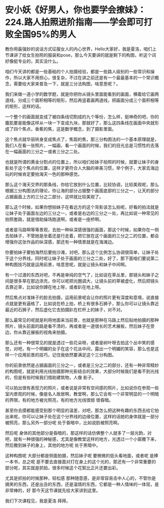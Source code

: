 # 安小妖《好男人，你也要学会撩妹》：224.路人拍照进阶指南——学会即可打败全国95%的男人

教你用最强妙的说话方式征服女人的内心世界，Hello大家好，我是夏洛，咱们上节课讲了给女生拍照的服装和pose，那么今天要讲的就是剩下的构图，听这个词好像挺专业的，其实没什么。

咱们今天讲的都是一些基础的个人拍摄经验，都是一些路人级别的一些常识和操作，所以大家不用担心，很复杂，不过在讲之前还是有一个最最基本的一个常识概念，需要给大家来普及一下，就是三分法构图，啥意思呢？。

我们来做一道小学的数学题，就是你把你从镜头里面能看到的画面，横着给它画两道线，分成三个面积相等的矩形，然后再竖着画两道线，把画面分成三个面积相等的矩形，这样的话。

一个整个的画面就变成了被四条线切割成的九个等份，怎么样，挺神奇的吧，你的腹肌要是能像这样从一块一下变成九块，那就好了，那么这四条线在画面中央就形成了四个焦点，香蕉的焦，这是数学概念，到了摄影里面。

这个焦点就华丽转身变成焦点了，焦距的焦，那三分构图法的一个基本原理就是，我们人在看一张照片，一幅画，看一个画面的时候，我们的目光总是习惯性的去落在一幅画面的三分之一或者三分之二处。

也就是所谓的黄金分割点的位置上，所以咱们给妹子拍照的时候，就要让妹子的身影处于这个焦点的位置，这样才更符合人大脑的审美习惯，举个例子，大家去海边玩的时候肯定要拍海天一色的那种感觉。

那么这个海天交界的那条线，你给它放到什么位置，比较协调，比较美观呢，那么根据三分构图法的理论，你让海的部分占据整个画面底部的三分之一，让天的部分占据画面上方的三分之二部分，这样就比较美观了。

那么这个时候，如果你想拍妹子在看远方的这个背影该怎么拍呢，好看的拍法就是让妹子处于画面左边的三分之一，或者是右边的三分之一处，再比如说一种常见的拍照套路，就是借助操场跑道啊，或者是一座桥啊。

或者是马路啊等等景观，去拍一种纵深感很强的画面，那这个时候，如果你在一侧去拍妹子，不管她是坐着还是行走着，把它放在这个画面的三分之二的位置，都会增强你这张作品的纵深感，那还有一种情景就是在海滩边。

你要拍妹子要拍海然后要拍沙滩，对吧，那么这个比例怎么协调很简单，让妹子处于这个分界线，同时呢让妹子处于画面的三分之二处，好了，那下面咱们要说第二种构图技巧就是运用前景，啥意思呢，就是让镜头和妹子中间啊。

有一个过渡的东西对吧，不再是单纯的空气了，比如说在草丛里，那镜头和妹子之间是很多草在那边添充，你可以呢把光圈调大，让镜头前的草被虚化，然后把镜头去靠近草，比如说你蹲在地上呀，或者趴在地上呀。

然后焦点对准妹子的脸去拍摄，运用前景呢会让你的照片更有深度和意境，说直接点就是更有逼格了，比如说在桥上拍，桥上有很多石狮子，那么你可以让镜头靠近最近的石狮子，然后虚化它去拍摄趴在栏杆上的妹子，对不对。

那么最常见的呢就是利用地面来当前景，也就是那种在马路上然后贴地拍摄的那种照片，镜头前面的路是看不清的，再或者是一道很长的艺术展板，然后妹子在旁边，你从靠近展板的视角来拍摄。

那么还有一种很常见的就是透过一些花朵呀，或者是树叶呀去拍这个丛中笑的感觉，对吧，有一个明媚的女子在这个花丛中间，露出一个明媚的笑容，那么也是这样一个应用前景的技巧，记住我依然要满足这个三分构图。

你的前景依然是占据画面的三分之一，或者是三分之二的部分，还有一种非常精妙的构图呢，就是利用光线拍摄那种光影结合的效果，大部分时候我们是看不到光线的，但是有些时候我们借助建筑物，人像 影子。

可以拍出很有表现力的照片，或者说是非常有空间感的照片，比如说你在参观一些室内景观的时候，像是名人故居啊，教堂啊，那么它会有一个非常明显的一个明暗的界限，有的地方被光照亮，有的地方光线很弱 很昏暗。

甚至你去摸都能感受到那个明显的温差，对吧，那怎么把这种有趣的东西去给它拍出来呢，你可以让妹子处在这个分界线的边缘位置，这样的话她的身体就是一部分被照亮，那么另外一部分呢 处于昏暗中，比如说脸被照亮啊。

然后呢 身体的其他部分是昏暗的，那这样的话仿佛整个人就多了一层光韵，对吧，就有一种很强的神秘感，尤其是像教堂这样的地方，光透过一个小窗撒下来，然后撒到妹子的身上，其他的地方呢 处于黑暗中。

这种构图呢 大部分都是侧面拍摄，然后妹子呢 要微微的低头看地面，或者呢 是捧一本书，总之呢 是不要去直接面对打在身上的这个光的，那还有一个非常重要的部分呢，其实就是抓拍，很多时候这个花絮比正片还要出彩。

尤其是抓拍的时候那种，轻松感 那种随意感，是非常容易击中人心的，不管你是搞笑的东西，还是出丑的东西，还是温情的东西，它都是一种人情味的一体现，是非常棒的，好 那今天这节课就先给大家讲到这里。

我们下次课程见，我是夏洛 拜拜。